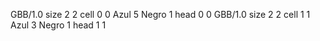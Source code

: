 <gs-board without-header> GBB/1.0
size 2 2
cell 0 0 Azul 5 Negro 1 
head 0 0
 </gs-board>
<gs-board without-header> GBB/1.0
size 2 2
cell 1 1 Azul 3 Negro 1 
head 1 1 </gs-board>